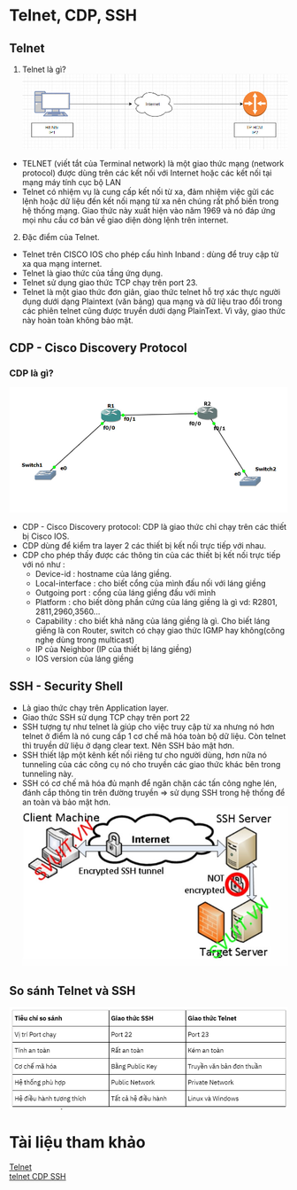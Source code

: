 # Telnet, CDP, SSH
## Telnet
1. Telnet là gì?    
![](../CCNA/images/z3437846054044_d9e99aa3a0903dc3aa7237bebcddf3e1.jpg)   

* TELNET (viết tắt của Terminal network) là một giao thức mạng (network protocol) được dùng trên các kết nối với Internet hoặc các kết nối tại mạng máy tính cục bộ LAN     
* Telnet có nhiệm vụ là cung cấp kết nối từ xa, đảm nhiệm việc gửi các lệnh hoặc dữ liệu đến kết nối mạng từ xa nên chúng rất phổ biến trong hệ thống mạng. Giao thức này xuất hiện vào năm 1969 và nó đáp ứng mọi nhu cầu cơ bản về giao diện dòng lệnh trên internet. 
2. Đặc điểm của Telnet.
- Telnet trên CISCO IOS cho phép cấu hình Inband : dùng để truy cập từ xa qua mạng internet.
- Telnet là giao thức của tầng ứng dụng.
- Telnet sử dụng giao thức TCP chạy trên port 23.
- Telnet là một giao thức đơn giản, giao thức telnet hỗ trợ xác thực người dụng dưới dạng Plaintext (văn bảng) qua mạng và dữ liệu trao đổi trong các phiên telnet cũng được truyền dưới dạng PlainText. Vì vây, giao thức này hoàn toàn không bảo mật.

## CDP - Cisco Discovery Protocol
### CDP là gì?
![](../CCNA/images/z3437893902722_1233dc5d532375aa6e806e65c4157ae9.jpg)
- CDP - Cisco Discovery protocol: CDP là giao thức chỉ chạy trên các thiết bị Cisco IOS.   
- CDP dùng để kiểm tra layer 2 các thiết bị kết nối trực tiếp với nhau.
- CDP cho phép thấy được các thông tin của các thiết bị kết nối trực tiếp với nó như :
    * Device-id : hostname của láng giềng.
    * Local-interface : cho biết cổng của mình đấu nối với láng giềng
    * Outgoing port : cổng của láng giềng đấu với mình
    * Platform : cho biết dòng phần cứng của láng giềng là gì vd: R2801,    2811,2960,3560...
    * Capability : cho biết khả năng của láng giềng là gì. Cho biết láng giềng là con Router, switch có chạy giao thức IGMP hay không(công nghẹ dùng trong multicast)
    * IP của Neighbor (IP của thiết bị láng giềng)
    * IOS version của láng giềng

## SSH - Security Shell
- Là giao thức chạy trên Application layer.
- Giao thức SSH sử dụng TCP chạy trên port 22
- SSH tượng tự như telnet là giúp cho việc truy cập từ xa nhưng nó hơn telnet ở điểm là nó cung cấp 1 cơ chế mã hóa toàn bộ dữ liệu. Còn telnet thì truyền dữ liệu ở dạng clear text. Nên SSH bảo mật hơn.
- SSH thiết lập một kênh kết nối riêng tư cho người dùng, hơn nữa nó tunneling của các công cụ nó cho truyền các giao thức khác bên trong tunneling này.
- SSH có cơ chế mã hóa đủ mạnh để ngăn chặn các tấn công nghe lén, đánh cắp thông tin trên đường truyền => sử dụng SSH trong hệ thống để an toàn và bảo mật hơn.
![](../CCNA/images/z3438083619827_41752dc3cb36d4779615622a6c37f0f9.jpg)

## So sánh Telnet và SSH
![](../CCNA/images/z3438062075223_0be2a7549873b6e059bb0d333006658b.jpg)   


# Tài liệu tham khảo
[Telnet](https://www.totolink.vn/article/135-telnet-la-gi-tim-hieu-ve-giao-thuc-telnet.html)   
[telnet CDP SSH](https://securityzone.vn/t/bai-10-cau-hinh-telnet-cdp-ssh-tren-cisco-ios.10/)